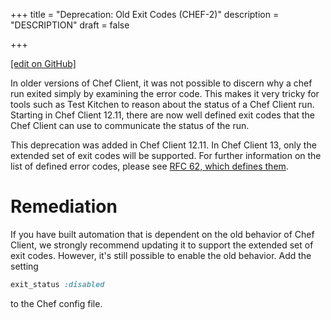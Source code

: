 +++
title = "Deprecation: Old Exit Codes (CHEF-2)"
description = "DESCRIPTION"
draft = false




  
    
    
    
    
+++    

[\[edit on
GitHub\]](https://github.com/chef/chef-web-docs/blob/master/chef_master/source/deprecations_exit_code.rst)

<meta name="robots" content="noindex">

In older versions of Chef Client, it was not possible to discern why a
chef run exited simply by examining the error code. This makes it very
tricky for tools such as Test Kitchen to reason about the status of a
Chef Client run. Starting in Chef Client 12.11, there are now well
defined exit codes that the Chef Client can use to communicate the
status of the run.

This deprecation was added in Chef Client 12.11. In Chef Client 13, only
the extended set of exit codes will be supported. For further
information on the list of defined error codes, please see [RFC 62,
which defines
them](https://github.com/chef/chef-rfc/blob/master/rfc062-exit-status.md).

Remediation
===========

If you have built automation that is dependent on the old behavior of
Chef Client, we strongly recommend updating it to support the extended
set of exit codes. However, it's still possible to enable the old
behavior. Add the setting

``` ruby
exit_status :disabled
```

to the Chef config file.
